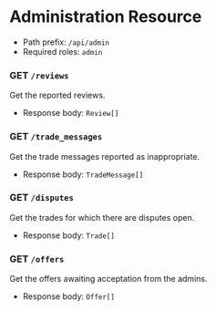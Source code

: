 # Administration Resource
- Path prefix: `/api/admin`
- Required roles: `admin`

### GET `/reviews`
Get the reported reviews.
- Response body: `Review[]`

### GET `/trade_messages`
Get the trade messages reported as inappropriate.
- Response body: `TradeMessage[]`

### GET `/disputes`
Get the trades for which there are disputes open.
- Response body: `Trade[]`

### GET `/offers`
Get the offers awaiting acceptation from the admins.
- Response body: `Offer[]`
